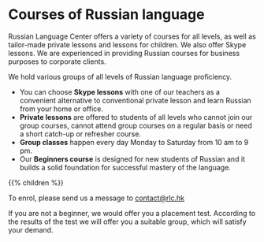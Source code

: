 # Courses of Russian language

<p>Russian Language Center offers a variety of courses for all levels, as well as tailor-made private lessons and lessons for children. We also offer Skype lessons. We are experienced in providing Russian courses for business purposes to corporate clients.</p>
<p>We hold various groups of all levels of Russian language proficiency.&nbsp;</p>
<ul class="checked2">
<li>You can choose&nbsp;<strong>Skype lessons</strong>&nbsp;with one of our teachers as a convenient alternative to conventional private lesson and learn Russian from your home or office.</li>
<li><strong>Private lessons</strong>&nbsp;are offered to students of all levels who cannot join our group courses, cannot attend group courses on a regular basis or need a short catch-up or refresher course.</li>
<li><strong>Group classes</strong>&nbsp;happen every day Monday to Saturday from 10 am to 9 pm.</li>
<li>Our&nbsp;<strong>Beginners course</strong>&nbsp;is designed for new students of Russian and it builds a solid foundation for successful mastery of the language.</li>
</ul>

{{% children  %}}

<p>To enrol, please send us a message to <a href="mailto:contact@rlc.hk">contact@rlc.hk</a></p>
<p>If you are not a beginner, we would offer you a placement test. According to the results of the test we will offer you a suitable group, which will satisfy your demand.</p><div class = "clear"></div>
